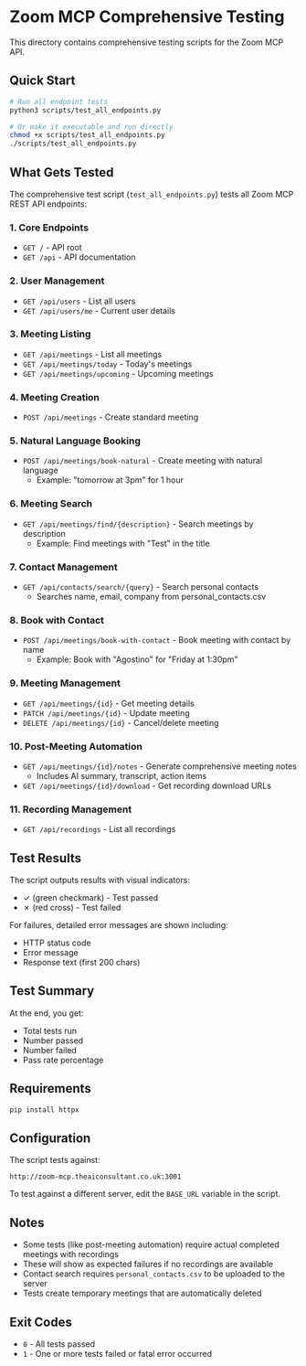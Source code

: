 # Zoom MCP Comprehensive Testing

This directory contains comprehensive testing scripts for the Zoom MCP API.

## Quick Start

```bash
# Run all endpoint tests
python3 scripts/test_all_endpoints.py

# Or make it executable and run directly
chmod +x scripts/test_all_endpoints.py
./scripts/test_all_endpoints.py
```

## What Gets Tested

The comprehensive test script (`test_all_endpoints.py`) tests all Zoom MCP REST API endpoints:

### 1. Core Endpoints
- `GET /` - API root
- `GET /api` - API documentation

### 2. User Management
- `GET /api/users` - List all users
- `GET /api/users/me` - Current user details

### 3. Meeting Listing
- `GET /api/meetings` - List all meetings
- `GET /api/meetings/today` - Today's meetings
- `GET /api/meetings/upcoming` - Upcoming meetings

### 4. Meeting Creation
- `POST /api/meetings` - Create standard meeting

### 5. Natural Language Booking
- `POST /api/meetings/book-natural` - Create meeting with natural language
  - Example: "tomorrow at 3pm" for 1 hour

### 6. Meeting Search
- `GET /api/meetings/find/{description}` - Search meetings by description
  - Example: Find meetings with "Test" in the title

### 7. Contact Management
- `GET /api/contacts/search/{query}` - Search personal contacts
  - Searches name, email, company from personal_contacts.csv

### 8. Book with Contact
- `POST /api/meetings/book-with-contact` - Book meeting with contact by name
  - Example: Book with "Agostino" for "Friday at 1:30pm"

### 9. Meeting Management
- `GET /api/meetings/{id}` - Get meeting details
- `PATCH /api/meetings/{id}` - Update meeting
- `DELETE /api/meetings/{id}` - Cancel/delete meeting

### 10. Post-Meeting Automation
- `GET /api/meetings/{id}/notes` - Generate comprehensive meeting notes
  - Includes AI summary, transcript, action items
- `GET /api/meetings/{id}/download` - Get recording download URLs

### 11. Recording Management
- `GET /api/recordings` - List all recordings

## Test Results

The script outputs results with visual indicators:
- ✓ (green checkmark) - Test passed
- ✗ (red cross) - Test failed

For failures, detailed error messages are shown including:
- HTTP status code
- Error message
- Response text (first 200 chars)

## Test Summary

At the end, you get:
- Total tests run
- Number passed
- Number failed
- Pass rate percentage

## Requirements

```bash
pip install httpx
```

## Configuration

The script tests against:
```
http://zoom-mcp.theaiconsultant.co.uk:3001
```

To test against a different server, edit the `BASE_URL` variable in the script.

## Notes

- Some tests (like post-meeting automation) require actual completed meetings with recordings
- These will show as expected failures if no recordings are available
- Contact search requires `personal_contacts.csv` to be uploaded to the server
- Tests create temporary meetings that are automatically deleted

## Exit Codes

- `0` - All tests passed
- `1` - One or more tests failed or fatal error occurred
